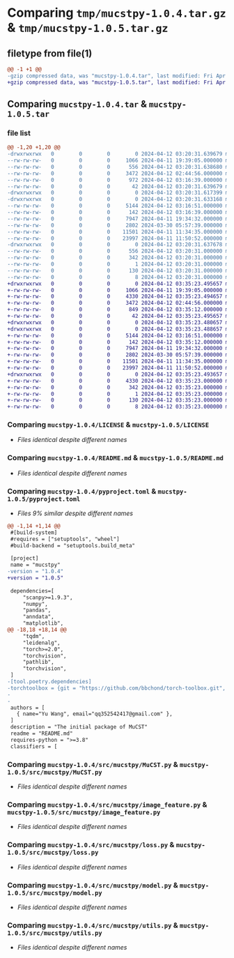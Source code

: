 # Comparing `tmp/mucstpy-1.0.4.tar.gz` & `tmp/mucstpy-1.0.5.tar.gz`

## filetype from file(1)

```diff
@@ -1 +1 @@
-gzip compressed data, was "mucstpy-1.0.4.tar", last modified: Fri Apr 12 03:20:31 2024, max compression
+gzip compressed data, was "mucstpy-1.0.5.tar", last modified: Fri Apr 12 03:35:23 2024, max compression
```

## Comparing `mucstpy-1.0.4.tar` & `mucstpy-1.0.5.tar`

### file list

```diff
@@ -1,20 +1,20 @@
-drwxrwxrwx   0        0        0        0 2024-04-12 03:20:31.639679 mucstpy-1.0.4/
--rw-rw-rw-   0        0        0     1066 2024-04-11 19:39:05.000000 mucstpy-1.0.4/LICENSE
--rw-rw-rw-   0        0        0      556 2024-04-12 03:20:31.638680 mucstpy-1.0.4/PKG-INFO
--rw-rw-rw-   0        0        0     3472 2024-04-12 02:44:56.000000 mucstpy-1.0.4/README.md
--rw-rw-rw-   0        0        0      972 2024-04-12 03:16:39.000000 mucstpy-1.0.4/pyproject.toml
--rw-rw-rw-   0        0        0       42 2024-04-12 03:20:31.639679 mucstpy-1.0.4/setup.cfg
-drwxrwxrwx   0        0        0        0 2024-04-12 03:20:31.617399 mucstpy-1.0.4/src/
-drwxrwxrwx   0        0        0        0 2024-04-12 03:20:31.633168 mucstpy-1.0.4/src/mucstpy/
--rw-rw-rw-   0        0        0     5144 2024-04-12 03:16:51.000000 mucstpy-1.0.4/src/mucstpy/MuCST.py
--rw-rw-rw-   0        0        0      142 2024-04-12 03:16:39.000000 mucstpy-1.0.4/src/mucstpy/__init__.py
--rw-rw-rw-   0        0        0     7947 2024-04-11 19:34:32.000000 mucstpy-1.0.4/src/mucstpy/image_feature.py
--rw-rw-rw-   0        0        0     2802 2024-03-30 05:57:39.000000 mucstpy-1.0.4/src/mucstpy/loss.py
--rw-rw-rw-   0        0        0    11501 2024-04-11 11:34:35.000000 mucstpy-1.0.4/src/mucstpy/model.py
--rw-rw-rw-   0        0        0    23997 2024-04-11 11:50:52.000000 mucstpy-1.0.4/src/mucstpy/utils.py
-drwxrwxrwx   0        0        0        0 2024-04-12 03:20:31.637678 mucstpy-1.0.4/src/mucstpy.egg-info/
--rw-rw-rw-   0        0        0      556 2024-04-12 03:20:31.000000 mucstpy-1.0.4/src/mucstpy.egg-info/PKG-INFO
--rw-rw-rw-   0        0        0      342 2024-04-12 03:20:31.000000 mucstpy-1.0.4/src/mucstpy.egg-info/SOURCES.txt
--rw-rw-rw-   0        0        0        1 2024-04-12 03:20:31.000000 mucstpy-1.0.4/src/mucstpy.egg-info/dependency_links.txt
--rw-rw-rw-   0        0        0      130 2024-04-12 03:20:31.000000 mucstpy-1.0.4/src/mucstpy.egg-info/requires.txt
--rw-rw-rw-   0        0        0        8 2024-04-12 03:20:31.000000 mucstpy-1.0.4/src/mucstpy.egg-info/top_level.txt
+drwxrwxrwx   0        0        0        0 2024-04-12 03:35:23.495657 mucstpy-1.0.5/
+-rw-rw-rw-   0        0        0     1066 2024-04-11 19:39:05.000000 mucstpy-1.0.5/LICENSE
+-rw-rw-rw-   0        0        0     4330 2024-04-12 03:35:23.494657 mucstpy-1.0.5/PKG-INFO
+-rw-rw-rw-   0        0        0     3472 2024-04-12 02:44:56.000000 mucstpy-1.0.5/README.md
+-rw-rw-rw-   0        0        0      849 2024-04-12 03:35:12.000000 mucstpy-1.0.5/pyproject.toml
+-rw-rw-rw-   0        0        0       42 2024-04-12 03:35:23.495657 mucstpy-1.0.5/setup.cfg
+drwxrwxrwx   0        0        0        0 2024-04-12 03:35:23.480657 mucstpy-1.0.5/src/
+drwxrwxrwx   0        0        0        0 2024-04-12 03:35:23.488657 mucstpy-1.0.5/src/mucstpy/
+-rw-rw-rw-   0        0        0     5144 2024-04-12 03:16:51.000000 mucstpy-1.0.5/src/mucstpy/MuCST.py
+-rw-rw-rw-   0        0        0      142 2024-04-12 03:35:12.000000 mucstpy-1.0.5/src/mucstpy/__init__.py
+-rw-rw-rw-   0        0        0     7947 2024-04-11 19:34:32.000000 mucstpy-1.0.5/src/mucstpy/image_feature.py
+-rw-rw-rw-   0        0        0     2802 2024-03-30 05:57:39.000000 mucstpy-1.0.5/src/mucstpy/loss.py
+-rw-rw-rw-   0        0        0    11501 2024-04-11 11:34:35.000000 mucstpy-1.0.5/src/mucstpy/model.py
+-rw-rw-rw-   0        0        0    23997 2024-04-11 11:50:52.000000 mucstpy-1.0.5/src/mucstpy/utils.py
+drwxrwxrwx   0        0        0        0 2024-04-12 03:35:23.493657 mucstpy-1.0.5/src/mucstpy.egg-info/
+-rw-rw-rw-   0        0        0     4330 2024-04-12 03:35:23.000000 mucstpy-1.0.5/src/mucstpy.egg-info/PKG-INFO
+-rw-rw-rw-   0        0        0      342 2024-04-12 03:35:23.000000 mucstpy-1.0.5/src/mucstpy.egg-info/SOURCES.txt
+-rw-rw-rw-   0        0        0        1 2024-04-12 03:35:23.000000 mucstpy-1.0.5/src/mucstpy.egg-info/dependency_links.txt
+-rw-rw-rw-   0        0        0      130 2024-04-12 03:35:23.000000 mucstpy-1.0.5/src/mucstpy.egg-info/requires.txt
+-rw-rw-rw-   0        0        0        8 2024-04-12 03:35:23.000000 mucstpy-1.0.5/src/mucstpy.egg-info/top_level.txt
```

### Comparing `mucstpy-1.0.4/LICENSE` & `mucstpy-1.0.5/LICENSE`

 * *Files identical despite different names*

### Comparing `mucstpy-1.0.4/README.md` & `mucstpy-1.0.5/README.md`

 * *Files identical despite different names*

### Comparing `mucstpy-1.0.4/pyproject.toml` & `mucstpy-1.0.5/pyproject.toml`

 * *Files 9% similar despite different names*

```diff
@@ -1,14 +1,14 @@
 #[build-system]
 #requires = ["setuptools", "wheel"]
 #build-backend = "setuptools.build_meta"
 
 [project]
 name = "mucstpy"
-version = "1.0.4"
+version = "1.0.5"
 
 dependencies=[
     "scanpy>=1.9.3",
     "numpy",
     "pandas",
     "anndata",
     "matplotlib",
@@ -18,18 +18,14 @@
     "tqdm",
     "leidenalg",
     "torch>=2.0",
     "torchvision",
     "pathlib",
     "torchvision",
 ]
-[tool.poetry.dependencies]
-torchtoolbox = {git = "https://github.com/bbchond/torch-toolbox.git", branch  = "master"}
-
-
 authors = [
   { name="Yu Wang", email="qq352542417@gmail.com" },
 ]
 description = "The initial package of MuCST"
 readme = "README.md"
 requires-python = ">=3.8"
 classifiers = [
```

### Comparing `mucstpy-1.0.4/src/mucstpy/MuCST.py` & `mucstpy-1.0.5/src/mucstpy/MuCST.py`

 * *Files identical despite different names*

### Comparing `mucstpy-1.0.4/src/mucstpy/image_feature.py` & `mucstpy-1.0.5/src/mucstpy/image_feature.py`

 * *Files identical despite different names*

### Comparing `mucstpy-1.0.4/src/mucstpy/loss.py` & `mucstpy-1.0.5/src/mucstpy/loss.py`

 * *Files identical despite different names*

### Comparing `mucstpy-1.0.4/src/mucstpy/model.py` & `mucstpy-1.0.5/src/mucstpy/model.py`

 * *Files identical despite different names*

### Comparing `mucstpy-1.0.4/src/mucstpy/utils.py` & `mucstpy-1.0.5/src/mucstpy/utils.py`

 * *Files identical despite different names*

